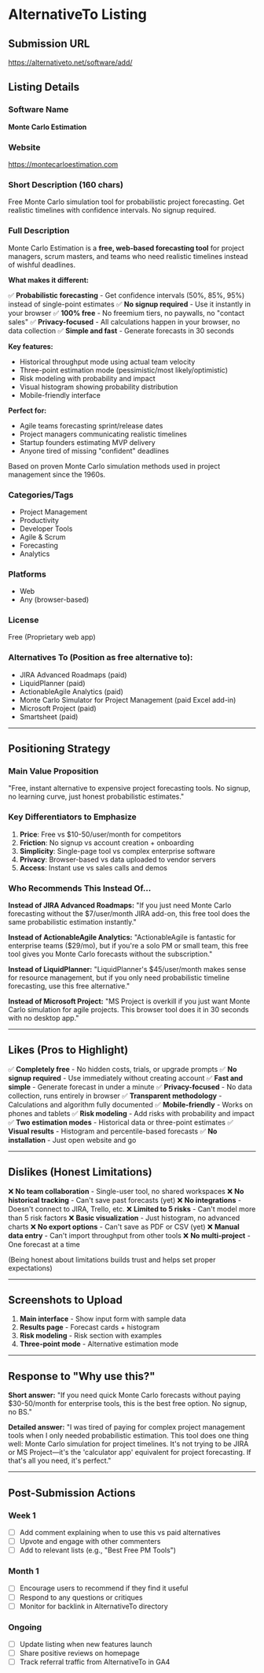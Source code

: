 # AlternativeTo Listing

## Submission URL
https://alternativeto.net/software/add/

## Listing Details

### Software Name
**Monte Carlo Estimation**

### Website
https://montecarloestimation.com

### Short Description (160 chars)
Free Monte Carlo simulation tool for probabilistic project forecasting. Get realistic timelines with confidence intervals. No signup required.

### Full Description

Monte Carlo Estimation is a **free, web-based forecasting tool** for project managers, scrum masters, and teams who need realistic timelines instead of wishful deadlines.

**What makes it different:**

✅ **Probabilistic forecasting** - Get confidence intervals (50%, 85%, 95%) instead of single-point estimates
✅ **No signup required** - Use it instantly in your browser
✅ **100% free** - No freemium tiers, no paywalls, no "contact sales"
✅ **Privacy-focused** - All calculations happen in your browser, no data collection
✅ **Simple and fast** - Generate forecasts in 30 seconds

**Key features:**
- Historical throughput mode using actual team velocity
- Three-point estimation mode (pessimistic/most likely/optimistic)
- Risk modeling with probability and impact
- Visual histogram showing probability distribution
- Mobile-friendly interface

**Perfect for:**
- Agile teams forecasting sprint/release dates
- Project managers communicating realistic timelines
- Startup founders estimating MVP delivery
- Anyone tired of missing "confident" deadlines

Based on proven Monte Carlo simulation methods used in project management since the 1960s.

### Categories/Tags
- Project Management
- Productivity
- Developer Tools
- Agile & Scrum
- Forecasting
- Analytics

### Platforms
- Web
- Any (browser-based)

### License
Free (Proprietary web app)

### Alternatives To (Position as free alternative to):
- JIRA Advanced Roadmaps (paid)
- LiquidPlanner (paid)
- ActionableAgile Analytics (paid)
- Monte Carlo Simulator for Project Management (paid Excel add-in)
- Microsoft Project (paid)
- Smartsheet (paid)

---

## Positioning Strategy

### Main Value Proposition
"Free, instant alternative to expensive project forecasting tools. No signup, no learning curve, just honest probabilistic estimates."

### Key Differentiators to Emphasize
1. **Price**: Free vs $10-50/user/month for competitors
2. **Friction**: No signup vs account creation + onboarding
3. **Simplicity**: Single-page tool vs complex enterprise software
4. **Privacy**: Browser-based vs data uploaded to vendor servers
5. **Access**: Instant use vs sales calls and demos

### Who Recommends This Instead Of...

**Instead of JIRA Advanced Roadmaps:**
"If you just need Monte Carlo forecasting without the $7/user/month JIRA add-on, this free tool does the same probabilistic estimation instantly."

**Instead of ActionableAgile Analytics:**
"ActionableAgile is fantastic for enterprise teams ($29/mo), but if you're a solo PM or small team, this free tool gives you Monte Carlo forecasts without the subscription."

**Instead of LiquidPlanner:**
"LiquidPlanner's $45/user/month makes sense for resource management, but if you only need probabilistic timeline forecasting, use this free alternative."

**Instead of Microsoft Project:**
"MS Project is overkill if you just want Monte Carlo simulation for agile projects. This browser tool does it in 30 seconds with no desktop app."

---

## Likes (Pros to Highlight)

✅ **Completely free** - No hidden costs, trials, or upgrade prompts
✅ **No signup required** - Use immediately without creating account
✅ **Fast and simple** - Generate forecast in under a minute
✅ **Privacy-focused** - No data collection, runs entirely in browser
✅ **Transparent methodology** - Calculations and algorithm fully documented
✅ **Mobile-friendly** - Works on phones and tablets
✅ **Risk modeling** - Add risks with probability and impact
✅ **Two estimation modes** - Historical data or three-point estimates
✅ **Visual results** - Histogram and percentile-based forecasts
✅ **No installation** - Just open website and go

---

## Dislikes (Honest Limitations)

❌ **No team collaboration** - Single-user tool, no shared workspaces
❌ **No historical tracking** - Can't save past forecasts (yet)
❌ **No integrations** - Doesn't connect to JIRA, Trello, etc.
❌ **Limited to 5 risks** - Can't model more than 5 risk factors
❌ **Basic visualization** - Just histogram, no advanced charts
❌ **No export options** - Can't save as PDF or CSV (yet)
❌ **Manual data entry** - Can't import throughput from other tools
❌ **No multi-project** - One forecast at a time

(Being honest about limitations builds trust and helps set proper expectations)

---

## Screenshots to Upload

1. **Main interface** - Show input form with sample data
2. **Results page** - Forecast cards + histogram
3. **Risk modeling** - Risk section with examples
4. **Three-point mode** - Alternative estimation mode

---

## Response to "Why use this?"

**Short answer:**
"If you need quick Monte Carlo forecasts without paying $30-50/month for enterprise tools, this is the best free option. No signup, no BS."

**Detailed answer:**
"I was tired of paying for complex project management tools when I only needed probabilistic estimation. This tool does one thing well: Monte Carlo simulation for project timelines. It's not trying to be JIRA or MS Project—it's the 'calculator app' equivalent for project forecasting. If that's all you need, it's perfect."

---

## Post-Submission Actions

### Week 1
- [ ] Add comment explaining when to use this vs paid alternatives
- [ ] Upvote and engage with other commenters
- [ ] Add to relevant lists (e.g., "Best Free PM Tools")

### Month 1
- [ ] Encourage users to recommend if they find it useful
- [ ] Respond to any questions or critiques
- [ ] Monitor for backlink in AlternativeTo directory

### Ongoing
- [ ] Update listing when new features launch
- [ ] Share positive reviews on homepage
- [ ] Track referral traffic from AlternativeTo in GA4
